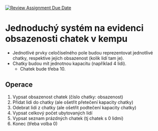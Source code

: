 [![Review Assignment Due Date](https://classroom.github.com/assets/deadline-readme-button-24ddc0f5d75046c5622901739e7c5dd533143b0c8e959d652212380cedb1ea36.svg)](https://classroom.github.com/a/snUW5DGB)
# Jednoduchý systém na evidenci obsazenosti chatek v kempu

- Jednotlivé prvky celočíselného pole budou reprezentovat jednotlivé chatky, respektive jejich obsazenost (kolik lidí tam je).
- Chatky budou mít jednotnou kapacitu (například 4 lidi).
  - Chatek bude třeba 10.

## Operace

1. Vypsat obsazenost chatek (číslo chatky: obsazenost)
2. Přidat lidi do chatky (ale ošetřit přetečení kapacity chatky)
3. Odebrat lidi z chatky (ale ošetřit podtečení kapacity chatky) 
4. Vypsat celkový počet ubytovaných lidí
5. Vypsat seznam prázdných chatek (tj chatek s 0 lidmi)
6. Konec (třeba volba 0)
